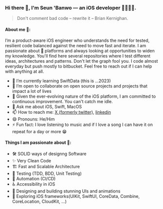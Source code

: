 ### Hi there 👋, I'm Seun 'Banwo — an iOS developer 📱👨🏾‍💻.

> Don't comment bad code – rewrite it – Brian Kernighan.

#### About me 🤔:

I’m a product-aware iOS engineer who understands the need for tested, resilient code balanced against the need to move fast and iterate.
I am passionate about  platforms and always looking at opportunities to widen my knowledge. 
You'll find here several repositories where I test different ideas, architectures and patterns. 
Don't let the graph fool you. I code almost everyday but push mostly to bitbucket. 
Feel free to reach out if I can help with anything at all.

- 🌱 I’m currently learning SwiftData (this is ...2023)
- 👯 I’m open to collaborate on open source projects and projects that impact a lot of lives
- 🤔 Given the ever-evolving nature of the iOS platform, I am committed to continuous improvement. You can't catch me idle. 
- 💬 Ask me about iOS, Swift, MacOS
- 📫 How to reach me: [X (formerly twitter)](https://twitter.com/seun_banwo), [linkedin](https://www.linkedin.com/in/oluwaseun-adebanwo)
- 😄 Pronouns: He/Him
- ⚡ Fun fact: I love listening to music and if I love a song I can have it on repeat for a day or more 😁

#### Things I am passionate about 🤗:

- 🛠 SOLID ways of designng Software
- ✨ Very Clean Code
- 🏗 Fast and Scalable Architecture
- 🧪 Testing (TDD, BDD, Unit Testing)
- 🔁 Automation (CI/CD)
- ♿️ Accessibility in iOS
- 📱 Designing and building stunning UIs and animations
- 🚦 Exploring iOS frameworks(UIKit, SwiftUI, CoreData, Combine, CoreLocation, CloudKit, ...)

<!--
**seunbanwo/seunbanwo** is a ✨ _special_ ✨ repository because its `README.md` (this file) appears on your GitHub profile.

Here are some ideas to get you started:
- 🔭 I’m currently working on ...
-->

